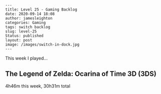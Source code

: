 
    ---
    title: Level 25 - Gaming Backlog
    date: 2020-09-14 18:08
    author: jamesleighton
    categories: Gaming
    tags: switch backlog
    slug: level-25
    Status: published
    layout: post
    image: /images/switch-in-dock.jpg
    ---



 This week I played...

## The Legend of Zelda: Ocarina of Time 3D (3DS)
4h46m this week, 30h31m total
